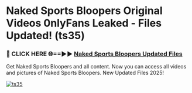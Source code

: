 # Naked Sports Bloopers Original Videos 0nlyFans Leaked - Files Updated! (ts35)

<h3>🔴 CLICK HERE 🌐==►► <a href="https://tinyurl.com/yckcrads" rel="nofollow">Naked Sports Bloopers Updated Files</a></h3>

Get Naked Sports Bloopers and all content. Now you can access all videos and pictures of Naked Sports Bloopers. New Updated Files 2025!

[![ts35](https://i.imgur.com/hpKpOFt.gif)](https://tinyurl.com/yckcrads)
